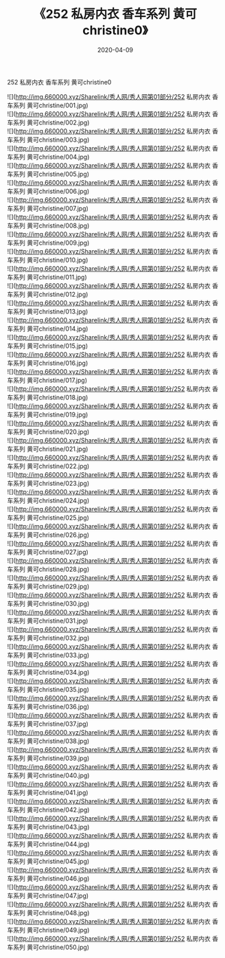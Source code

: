 ﻿---
layout: post
title:  《252 私房内衣 香车系列 黄可christine0》
date:   2020-04-09
img: http://img.660000.xyz/Sharelink/秀人网/秀人网第01部分/252 私房内衣 香车系列 黄可christine0/000.jpg
categories: [美女, 清纯, 唯美]
---

252 私房内衣 香车系列 黄可christine0

  ![](http://img.660000.xyz/Sharelink/秀人网/秀人网第01部分/252 私房内衣 香车系列 黄可christine/001.jpg) <br> ![](http://img.660000.xyz/Sharelink/秀人网/秀人网第01部分/252 私房内衣 香车系列 黄可christine/002.jpg) <br> ![](http://img.660000.xyz/Sharelink/秀人网/秀人网第01部分/252 私房内衣 香车系列 黄可christine/003.jpg) <br> ![](http://img.660000.xyz/Sharelink/秀人网/秀人网第01部分/252 私房内衣 香车系列 黄可christine/004.jpg) <br> ![](http://img.660000.xyz/Sharelink/秀人网/秀人网第01部分/252 私房内衣 香车系列 黄可christine/005.jpg) <br> ![](http://img.660000.xyz/Sharelink/秀人网/秀人网第01部分/252 私房内衣 香车系列 黄可christine/006.jpg) <br> ![](http://img.660000.xyz/Sharelink/秀人网/秀人网第01部分/252 私房内衣 香车系列 黄可christine/007.jpg) <br> ![](http://img.660000.xyz/Sharelink/秀人网/秀人网第01部分/252 私房内衣 香车系列 黄可christine/008.jpg) <br> ![](http://img.660000.xyz/Sharelink/秀人网/秀人网第01部分/252 私房内衣 香车系列 黄可christine/009.jpg) <br> ![](http://img.660000.xyz/Sharelink/秀人网/秀人网第01部分/252 私房内衣 香车系列 黄可christine/010.jpg) <br> ![](http://img.660000.xyz/Sharelink/秀人网/秀人网第01部分/252 私房内衣 香车系列 黄可christine/011.jpg) <br> ![](http://img.660000.xyz/Sharelink/秀人网/秀人网第01部分/252 私房内衣 香车系列 黄可christine/012.jpg) <br> ![](http://img.660000.xyz/Sharelink/秀人网/秀人网第01部分/252 私房内衣 香车系列 黄可christine/013.jpg) <br> ![](http://img.660000.xyz/Sharelink/秀人网/秀人网第01部分/252 私房内衣 香车系列 黄可christine/014.jpg) <br> ![](http://img.660000.xyz/Sharelink/秀人网/秀人网第01部分/252 私房内衣 香车系列 黄可christine/015.jpg) <br> ![](http://img.660000.xyz/Sharelink/秀人网/秀人网第01部分/252 私房内衣 香车系列 黄可christine/016.jpg) <br> ![](http://img.660000.xyz/Sharelink/秀人网/秀人网第01部分/252 私房内衣 香车系列 黄可christine/017.jpg) <br> ![](http://img.660000.xyz/Sharelink/秀人网/秀人网第01部分/252 私房内衣 香车系列 黄可christine/018.jpg) <br> ![](http://img.660000.xyz/Sharelink/秀人网/秀人网第01部分/252 私房内衣 香车系列 黄可christine/019.jpg) <br> ![](http://img.660000.xyz/Sharelink/秀人网/秀人网第01部分/252 私房内衣 香车系列 黄可christine/020.jpg) <br> ![](http://img.660000.xyz/Sharelink/秀人网/秀人网第01部分/252 私房内衣 香车系列 黄可christine/021.jpg) <br> ![](http://img.660000.xyz/Sharelink/秀人网/秀人网第01部分/252 私房内衣 香车系列 黄可christine/022.jpg) <br> ![](http://img.660000.xyz/Sharelink/秀人网/秀人网第01部分/252 私房内衣 香车系列 黄可christine/023.jpg) <br> ![](http://img.660000.xyz/Sharelink/秀人网/秀人网第01部分/252 私房内衣 香车系列 黄可christine/024.jpg) <br> ![](http://img.660000.xyz/Sharelink/秀人网/秀人网第01部分/252 私房内衣 香车系列 黄可christine/025.jpg) <br> ![](http://img.660000.xyz/Sharelink/秀人网/秀人网第01部分/252 私房内衣 香车系列 黄可christine/026.jpg) <br> ![](http://img.660000.xyz/Sharelink/秀人网/秀人网第01部分/252 私房内衣 香车系列 黄可christine/027.jpg) <br> ![](http://img.660000.xyz/Sharelink/秀人网/秀人网第01部分/252 私房内衣 香车系列 黄可christine/028.jpg) <br> ![](http://img.660000.xyz/Sharelink/秀人网/秀人网第01部分/252 私房内衣 香车系列 黄可christine/029.jpg) <br> ![](http://img.660000.xyz/Sharelink/秀人网/秀人网第01部分/252 私房内衣 香车系列 黄可christine/030.jpg) <br> ![](http://img.660000.xyz/Sharelink/秀人网/秀人网第01部分/252 私房内衣 香车系列 黄可christine/031.jpg) <br> ![](http://img.660000.xyz/Sharelink/秀人网/秀人网第01部分/252 私房内衣 香车系列 黄可christine/032.jpg) <br> ![](http://img.660000.xyz/Sharelink/秀人网/秀人网第01部分/252 私房内衣 香车系列 黄可christine/033.jpg) <br> ![](http://img.660000.xyz/Sharelink/秀人网/秀人网第01部分/252 私房内衣 香车系列 黄可christine/034.jpg) <br> ![](http://img.660000.xyz/Sharelink/秀人网/秀人网第01部分/252 私房内衣 香车系列 黄可christine/035.jpg) <br> ![](http://img.660000.xyz/Sharelink/秀人网/秀人网第01部分/252 私房内衣 香车系列 黄可christine/036.jpg) <br> ![](http://img.660000.xyz/Sharelink/秀人网/秀人网第01部分/252 私房内衣 香车系列 黄可christine/037.jpg) <br> ![](http://img.660000.xyz/Sharelink/秀人网/秀人网第01部分/252 私房内衣 香车系列 黄可christine/038.jpg) <br> ![](http://img.660000.xyz/Sharelink/秀人网/秀人网第01部分/252 私房内衣 香车系列 黄可christine/039.jpg) <br> ![](http://img.660000.xyz/Sharelink/秀人网/秀人网第01部分/252 私房内衣 香车系列 黄可christine/040.jpg) <br> ![](http://img.660000.xyz/Sharelink/秀人网/秀人网第01部分/252 私房内衣 香车系列 黄可christine/041.jpg) <br> ![](http://img.660000.xyz/Sharelink/秀人网/秀人网第01部分/252 私房内衣 香车系列 黄可christine/042.jpg) <br> ![](http://img.660000.xyz/Sharelink/秀人网/秀人网第01部分/252 私房内衣 香车系列 黄可christine/043.jpg) <br> ![](http://img.660000.xyz/Sharelink/秀人网/秀人网第01部分/252 私房内衣 香车系列 黄可christine/044.jpg) <br> ![](http://img.660000.xyz/Sharelink/秀人网/秀人网第01部分/252 私房内衣 香车系列 黄可christine/045.jpg) <br> ![](http://img.660000.xyz/Sharelink/秀人网/秀人网第01部分/252 私房内衣 香车系列 黄可christine/046.jpg) <br> ![](http://img.660000.xyz/Sharelink/秀人网/秀人网第01部分/252 私房内衣 香车系列 黄可christine/047.jpg) <br> ![](http://img.660000.xyz/Sharelink/秀人网/秀人网第01部分/252 私房内衣 香车系列 黄可christine/048.jpg) <br> ![](http://img.660000.xyz/Sharelink/秀人网/秀人网第01部分/252 私房内衣 香车系列 黄可christine/049.jpg) <br> ![](http://img.660000.xyz/Sharelink/秀人网/秀人网第01部分/252 私房内衣 香车系列 黄可christine/050.jpg) <br>